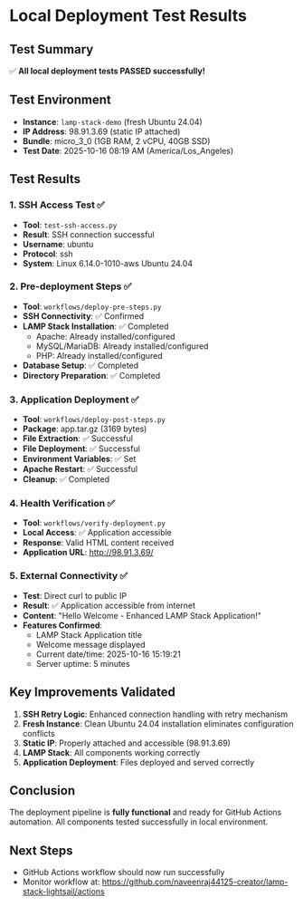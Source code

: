 # Local Deployment Test Results

## Test Summary
✅ **All local deployment tests PASSED successfully!**

## Test Environment
- **Instance**: `lamp-stack-demo` (fresh Ubuntu 24.04)
- **IP Address**: 98.91.3.69 (static IP attached)
- **Bundle**: micro_3_0 (1GB RAM, 2 vCPU, 40GB SSD)
- **Test Date**: 2025-10-16 08:19 AM (America/Los_Angeles)

## Test Results

### 1. SSH Access Test ✅
- **Tool**: `test-ssh-access.py`
- **Result**: SSH connection successful
- **Username**: ubuntu
- **Protocol**: ssh
- **System**: Linux 6.14.0-1010-aws Ubuntu 24.04

### 2. Pre-deployment Steps ✅
- **Tool**: `workflows/deploy-pre-steps.py`
- **SSH Connectivity**: ✅ Confirmed
- **LAMP Stack Installation**: ✅ Completed
  - Apache: Already installed/configured
  - MySQL/MariaDB: Already installed/configured
  - PHP: Already installed/configured
- **Database Setup**: ✅ Completed
- **Directory Preparation**: ✅ Completed

### 3. Application Deployment ✅
- **Tool**: `workflows/deploy-post-steps.py`
- **Package**: app.tar.gz (3169 bytes)
- **File Extraction**: ✅ Successful
- **File Deployment**: ✅ Successful
- **Environment Variables**: ✅ Set
- **Apache Restart**: ✅ Successful
- **Cleanup**: ✅ Completed

### 4. Health Verification ✅
- **Tool**: `workflows/verify-deployment.py`
- **Local Access**: ✅ Application accessible
- **Response**: Valid HTML content received
- **Application URL**: http://98.91.3.69/

### 5. External Connectivity ✅
- **Test**: Direct curl to public IP
- **Result**: ✅ Application accessible from internet
- **Content**: "Hello Welcome - Enhanced LAMP Stack Application!"
- **Features Confirmed**:
  - LAMP Stack Application title
  - Welcome message displayed
  - Current date/time: 2025-10-16 15:19:21
  - Server uptime: 5 minutes

## Key Improvements Validated
1. **SSH Retry Logic**: Enhanced connection handling with retry mechanism
2. **Fresh Instance**: Clean Ubuntu 24.04 installation eliminates configuration conflicts
3. **Static IP**: Properly attached and accessible (98.91.3.69)
4. **LAMP Stack**: All components working correctly
5. **Application Deployment**: Files deployed and served correctly

## Conclusion
The deployment pipeline is **fully functional** and ready for GitHub Actions automation. All components tested successfully in local environment.

## Next Steps
- GitHub Actions workflow should now run successfully
- Monitor workflow at: https://github.com/naveenraj44125-creator/lamp-stack-lightsail/actions
